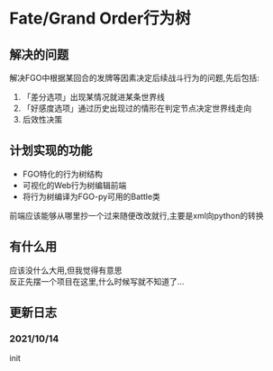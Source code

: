 # Fate/Grand Order行为树

## 解决的问题

解决FGO中根据某回合的发牌等因素决定后续战斗行为的问题,先后包括:

1. 「差分选项」出现某情况就进某条世界线  
2. 「好感度选项」通过历史出现过的情形在判定节点决定世界线走向  
3. 后效性决策  

## 计划实现的功能

+ FGO特化的行为树结构  
+ 可视化的Web行为树编辑前端  
+ 将行为树编译为FGO-py可用的Battle类  

前端应该能够从哪里抄一个过来随便改改就行,主要是xml向python的转换  

## 有什么用

应该没什么大用,但我觉得有意思  
反正先摆一个项目在这里,什么时候写就不知道了...  

## 更新日志

### 2021/10/14

init  
